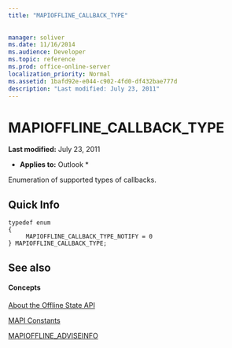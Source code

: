 ```yaml
---
title: "MAPIOFFLINE_CALLBACK_TYPE"
 
 
manager: soliver
ms.date: 11/16/2014
ms.audience: Developer
ms.topic: reference
ms.prod: office-online-server
localization_priority: Normal
ms.assetid: 1bafd92e-e044-c902-4fd0-df432bae777d
description: "Last modified: July 23, 2011"
---
```


# MAPIOFFLINE_CALLBACK_TYPE

 **Last modified:** July 23, 2011 
  
 * **Applies to:** Outlook * 
  
Enumeration of supported types of callbacks.
  
## Quick Info

```
typedef enum  
{  
     MAPIOFFLINE_CALLBACK_TYPE_NOTIFY = 0 
} MAPIOFFLINE_CALLBACK_TYPE;  

```

## See also

#### Concepts

[About the Offline State API](about-the-offline-state-api.md)
  
[MAPI Constants](mapi-constants.md)
  
[MAPIOFFLINE_ADVISEINFO](mapioffline_adviseinfo.md)

